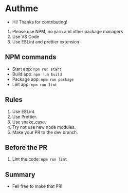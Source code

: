 # Authme

-   Hi! Thanks for contributing!

1.  Please use NPM, no yarn and other package managers
1.  Use VS Code
1.  Use ESLint and prettier extension

## NPM commands

-   Start app: `npm run start`
-   Build app: `npm run build`
-   Package app: `npm run package`
-   Lint app: `npm run lint`

## Rules

1. Use ESLint.
1. Use Prettier.
1. Use snake_case.
1. Try not use new node modules.
1. Make your PR to the dev branch.

## Before the PR

1. Lint the code: `npm run lint`

## Summary

-   Fell free to make that PR!

